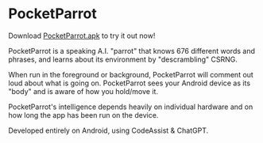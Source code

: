 # PocketParrot

Download [PocketParrot.apk](https://github.com/cwncdnc/PocketParrot/blob/main/PocketParrot.apk?raw=true) to try it out now!

PocketParrot is a speaking A.I. "parrot" that knows 676 different words and phrases, and learns about its environment by "descrambling" CSRNG.

When run in the foreground or background, PocketParrot will comment out loud about what is going on. PocketParrot sees your Android device as its "body" and is aware of how you hold/move it.

PocketParrot's intelligence depends heavily on individual hardware and on how long the app has been run on the device.

Developed entirely on Android, using CodeAssist & ChatGPT.

